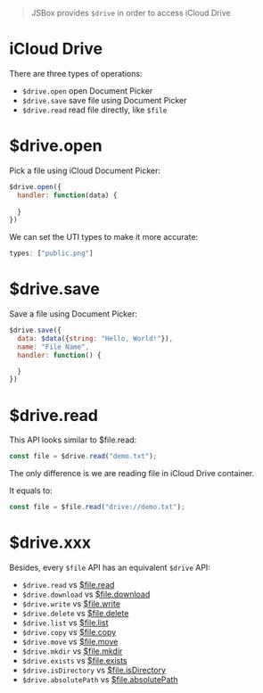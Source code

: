 > JSBox provides `$drive` in order to access iCloud Drive

# iCloud Drive

There are three types of operations:

- `$drive.open` open Document Picker
- `$drive.save` save file using Document Picker
- `$drive.read` read file directly, like `$file`

# $drive.open

Pick a file using iCloud Document Picker:

```js
$drive.open({
  handler: function(data) {
    
  }
})
```

We can set the UTI types to make it more accurate:

```js
types: ["public.png"]
```

# $drive.save

Save a file using Document Picker:

```js
$drive.save({
  data: $data({string: "Hello, World!"}),
  name: "File Name",
  handler: function() {

  }
})
```

# $drive.read

This API looks similar to $file.read:

```js
const file = $drive.read("demo.txt");
```

The only difference is we are reading file in iCloud Drive container.

It equals to:

```js
const file = $file.read("drive://demo.txt");
```

# $drive.xxx

Besides, every `$file` API has an equivalent `$drive` API:

- `$drive.read` vs [$file.read](en/file/method.md?id=filereadpath)
- `$drive.download` vs [$file.download](en/file/method.md?id=filedownloadpath)
- `$drive.write` vs [$file.write](en/file/method.md?id=filewriteobject)
- `$drive.delete` vs [$file.delete](en/file/method.md?id=filedeletepath)
- `$drive.list` vs [$file.list](en/file/method.md?id=filelistpath)
- `$drive.copy` vs [$file.copy](en/file/method.md?id=filecopyobject)
- `$drive.move` vs [$file.move](en/file/method.md?id=filemoveobject)
- `$drive.mkdir` vs [$file.mkdir](en/file/method.md?id=filemkdirpath)
- `$drive.exists` vs [$file.exists](en/file/method.md?id=fileexistspath)
- `$drive.isDirectory` vs [$file.isDirectory](en/file/method.md?id=fileisdirectorypath)
- `$drive.absolutePath` vs [$file.absolutePath](en/file/method.md?id=fileabsolutepath)